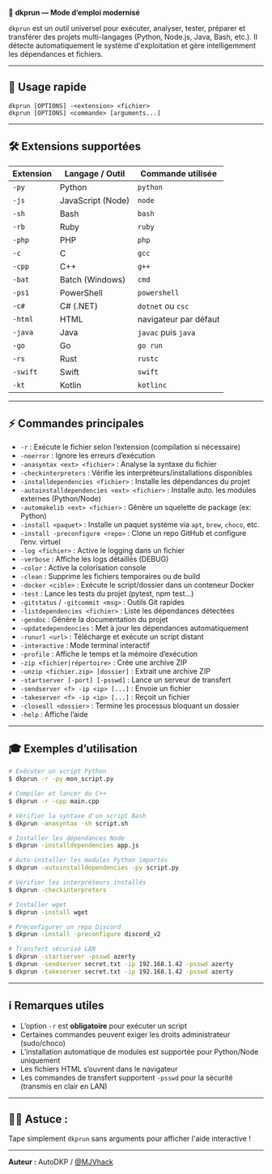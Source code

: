 📖 **dkprun — Mode d’emploi modernisé**

`dkprun` est un outil universel pour exécuter, analyser, tester, préparer et transférer des projets multi-langages (Python, Node.js, Java, Bash, etc.). Il détecte automatiquement le système d'exploitation et gère intelligemment les dépendances et fichiers.

---

## 🚀 Usage rapide

```
dkprun [OPTIONS] -<extension> <fichier>
dkprun [OPTIONS] <commande> [arguments...]
```

---

## 🛠️ Extensions supportées

| Extension | Langage / Outil   | Commande utilisée     |
| --------- | ----------------- | --------------------- |
| `-py`     | Python            | `python`              |
| `-js`     | JavaScript (Node) | `node`                |
| `-sh`     | Bash              | `bash`                |
| `-rb`     | Ruby              | `ruby`                |
| `-php`    | PHP               | `php`                 |
| `-c`      | C                 | `gcc`                 |
| `-cpp`    | C++               | `g++`                 |
| `-bat`    | Batch (Windows)   | `cmd`                 |
| `-ps1`    | PowerShell        | `powershell`          |
| `-c#`     | C# (.NET)         | `dotnet` ou `csc`     |
| `-html`   | HTML              | navigateur par défaut |
| `-java`   | Java              | `javac` puis `java`   |
| `-go`     | Go                | `go run`              |
| `-rs`     | Rust              | `rustc`               |
| `-swift`  | Swift             | `swift`               |
| `-kt`     | Kotlin            | `kotlinc`             |

---

## ⚡ Commandes principales

* `-r` : Exécute le fichier selon l’extension (compilation si nécessaire)
* `-noerror` : Ignore les erreurs d’exécution
* `-anasyntax <ext> <fichier>` : Analyse la syntaxe du fichier
* `-checkinterpreters` : Vérifie les interpréteurs/installations disponibles
* `-installdependencies <fichier>` : Installe les dépendances du projet
* `-autoinstalldependencies <ext> <fichier>` : Installe auto. les modules externes (Python/Node)
* `-automakelib <ext> <fichier>` : Génère un squelette de package (ex: Python)
* `-install <paquet>` : Installe un paquet système via `apt`, `brew`, `choco`, etc.
* `-install -preconfigure <repo>` : Clone un repo GitHub et configure l’env. virtuel
* `-log <fichier>` : Active le logging dans un fichier
* `-verbose` : Affiche les logs détaillés (DEBUG)
* `-color` : Active la colorisation console
* `-clean` : Supprime les fichiers temporaires ou de build
* `-docker <cible>` : Exécute le script/dossier dans un conteneur Docker
* `-test` : Lance les tests du projet (pytest, npm test...)
* `-gitstatus` / `-gitcommit <msg>` : Outils Git rapides
* `-listdependencies <fichier>` : Liste les dépendances détectées
* `-gendoc` : Génère la documentation du projet
* `-updatedependencies` : Met à jour les dépendances automatiquement
* `-runurl <url>` : Télécharge et exécute un script distant
* `-interactive` : Mode terminal interactif
* `-profile` : Affiche le temps et la mémoire d’exécution
* `-zip <fichier|répertoire>` : Crée une archive ZIP
* `-unzip <fichier.zip> [dossier]` : Extrait une archive ZIP
* `-startserver [-port] [-psswd]` : Lance un serveur de transfert
* `-sendserver <f> -ip <ip> [...]` : Envoie un fichier
* `-takeserver <f> -ip <ip> [...]` : Reçoit un fichier
* `-closeall <dossier>` : Termine les processus bloquant un dossier
* `-help` : Affiche l’aide

---

## 🎓 Exemples d’utilisation

```bash
# Exécuter un script Python
$ dkprun -r -py mon_script.py

# Compiler et lancer du C++
$ dkprun -r -cpp main.cpp

# Vérifier la syntaxe d'un script Bash
$ dkprun -anasyntax -sh script.sh

# Installer les dépendances Node
$ dkprun -installdependencies app.js

# Auto-installer les modules Python importés
$ dkprun -autoinstalldependencies -py script.py

# Vérifier les interpréteurs installés
$ dkprun -checkinterpreters

# Installer wget
$ dkprun -install wget

# Préconfigurer un repo Discord
$ dkprun -install -preconfigure discord_v2

# Transfert sécurisé LAN
$ dkprun -startserver -psswd azerty
$ dkprun -sendserver secret.txt -ip 192.168.1.42 -psswd azerty
$ dkprun -takeserver secret.txt -ip 192.168.1.42 -psswd azerty
```

---

## ℹ️ Remarques utiles

* L’option `-r` est **obligatoire** pour exécuter un script
* Certaines commandes peuvent exiger les droits administrateur (sudo/choco)
* L’installation automatique de modules est supportée pour Python/Node uniquement
* Les fichiers HTML s’ouvrent dans le navigateur
* Les commandes de transfert supportent `-psswd` pour la sécurité (transmis en clair en LAN)

---

## 🧑‍💻 Astuce :

Tape simplement `dkprun` sans arguments pour afficher l'aide interactive !

---

**Auteur :** AutoDKP / [@MJVhack](https://github.com/MJVhack)
